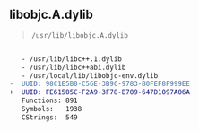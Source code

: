 ## libobjc.A.dylib

> `/usr/lib/libobjc.A.dylib`

```diff

   - /usr/lib/libc++.1.dylib
   - /usr/lib/libc++abi.dylib
   - /usr/local/lib/libobjc-env.dylib
-  UUID: 98C1E5B8-C56E-3B9C-9783-B0FEF8F999EE
+  UUID: FE61505C-F2A9-3F78-B709-647D1097A06A
   Functions: 891
   Symbols:   1938
   CStrings:  549

```
